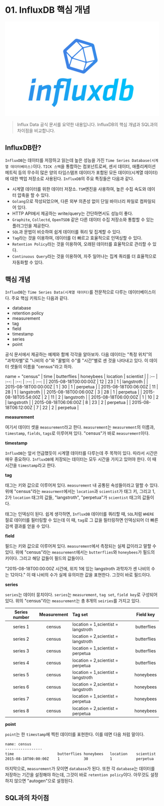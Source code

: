 # 01. InfluxDB 핵심 개념

![logo](../logo.png)

> Influx Data 공식 문서를 요약한 내용입니다. InfluxDB의 핵심 개념과 SQL과의 차이점을 비교합니다.


## InfluxDB란?

`InfluxDB`는 데이터를 저장하고 읽는데 높은 성능을 가진 `Time Series Database(시계열 데이터베이스)`이다. `TICK 스택`을 통합하는 컴포넌트로써, 센서 데이터, 애플리케이션 메트릭 등의 무수히 많은 양의 타임스탬프 데이터가 포함된 모든 데이터(시계열 데이터)에 대한 백업 저장소로 사용된다. `InfluxDB`의 주요 특징들은 다음과 같다.

- 시계열 데이터를 위한 데이터 저장소. `TSM`엔진을 사용하여, 높은 수집 속도와 데이터 압축을 할 수 있다.
- `Golang`으로 작성되었으며, 다른 외부 의존성 없이 단일 바이너리 파일로 컴파일되어 있다.
- HTTP API에서 제공하는 write/query는 간단하면서도 성능이 좋다.
- `Graphite`, `Collectd`, `OpenTSDB` 같은 다른 데이터 수집 저장소와 통합할 수 있는 플러그인을 제공한다.
- `SQL`과 문법이 비슷하여 쉽게 데이터를 쿼리 및 집계할 수 있다.
- `Tag`라는 것을 이용하여, 데이터를 더 빠르고 효율적으로 인덱싱할 수 있다. 
- `Retention Policy`라는 것을 이용하여, 오래된 데이터를 효율적으로 관리할 수 있다.
- `Continuous Query`라는 것을 이용하여, 자주 일어나는 집계 쿼리를 더 효율적으로 자동화할 수 있다.


## 핵심 개념

`InfluxDB`는 `Time Series Data(시계열 데이터)`를 전문적으로 다루는 데이터베이스이다. 주요 핵심 키워드는 다음과 같다.

* database
* retention policy
* measurement
* tag
* field
* timestamp
* series
* point

공식 문서에서 제공하는 예제와 함께 각각을 알아보자. 다음 데이터는 "특정 위치"의 "과학자별"로 "나비의 수"와 "꿀벌의 수"를 "시간"별로 센 것을 나타내고 있다. 이 데이터 셋들의 이름을 "census"라고 하자.

name = "census"
| time | butterflies | honeybees | location | scientist |
| :-- | :--: | :--: | :--: | :--: |
| 2015-08-18T00:00:00Z | 12 | 23 | 1 | langstroth |
| 2015-08-18T00:00:00Z | 1 | 30 | 1 | perpetua |
| 2015-08-18T00:06:00Z | 11 | 28 | 1 | langstroth |
| 2015-08-18T00:06:00Z | 3 | 28 | 1 | perpetua |
| 2015-08-18T05:54:00Z | 2 | 11 | 2 | langstroth |
| 2015-08-18T06:00:00Z | 1 | 10 | 2 | langstroth |
| 2015-08-18T06:06:00Z | 8 | 23 | 2 | perpetua |
| 2015-08-18T06:12:00Z | 7 | 22 | 2 | perpetua |

**measurement**

여기서 데이터 셋을 `measurement`라고 한다. `measurement`는 `measurement`의 이름과, `timestamp`, `fields`, `tags`로 이루어져 있다. "census"가 바로 `measurement`이다. 

**timestamp**

`InfluxDB`는 앞서 언급했듯이 시계열 데이터를 다루는데 주 목적이 있다. 따라서 시간은 매우 중요하다. `InfluxDB`에 저장되는 데이터는 모두 시간을 가지고 있어야 한다. 이 때 시간을 `timestamp`라고 한다.

**tag**

태그는 키와 값으로 이루어져 있다. `measurement` 내 공통된 속성들이라고 말할 수 있다. 위에 "census"라는 `measurment`에서는 `location`과 `scientist`가 태그 키, 그리고 1, 2가 `location` 태그의 값들, "langstroth", "perpetua"가 `scientist` 태그의 값들이다.

태그는 인덱싱이 된다. 쉽게 생각하면, `InfluxDB` 데이터를 쿼리할 때, `SQL`처럼 `WHERE` 절로 데이터를 필터링할 수 있는데 이 때, `tag`로 그 값을 필터링하면 인덱싱되어 더 빠른 검색 결과를 얻을 수 있다.

**field**

필드는 키와 값으로 이루어져 있다. `measurement`에서 측정되는 실제 값이라고 말할 수 있다. 위에 "census"라는 `measurement`에서는 `butterflies`와 `honeybees`가 필드의 키이다. 그리고 해당 값들이 필드의 값들이다. 

"2015-08-18T00:00:00Z 시간에, 위치 1에 있는 langstroth 과학자가 센 나비의 수는 12이다." 이 때 나비의 수가 실제 유의미한 값을 표현한다. 그것이 바로 필드이다. 

**series**

`series`는 데이터 뭉치이다. `series`는 `measurement`, `tag set`, `field key`로 구성되어 있다. 위의 "census"라는 `measurement`는 총 8개의 `seiries`를 가지고 있다. 

| Series number | Measurement | Tag set | Field key |
| :--: | :--: | :-- | :--: |
| series 1 | census | location = 1,scientist = langstroth | butterflies |
| series 2 | census | location = 2,scientist = langstroth | butterflies |
| series 3 | census | location = 1,scientist = perpetua | butterflies |
| series 4 | census | location = 2,scientist = perpetua | butterflies |
| series 5 | census | location = 1,scientist = langstroth | honeybees |
| series 6 | census | location = 2,scientist = langstroth | honeybees |
| series 7 | census | location = 1,scientist = perpetua | honeybees |
| series 8 | census | location = 2,scientist = perpetua | honeybees |

**point**

`point`는 한 `timestamp`에 찍힌 데이터를 표현한다. 이를 테면 다음 처럼 말이다.

```
name: census
-----------------
time                    butterflies honeybees   location    scientist
2015-08-18T00:00:00Z    1           30          1           perpetua
```

마지막으로, `measurement`가 모이면 `database`가 된다. 또한 각 `database`는 데이터를 저장하는 기간을 설정해야 하는데, 그것이 바로 `retention policy`이다. 아무것도 설정하지 않으면 "autogen"으로 설정된다.


## SQL과의 차이점